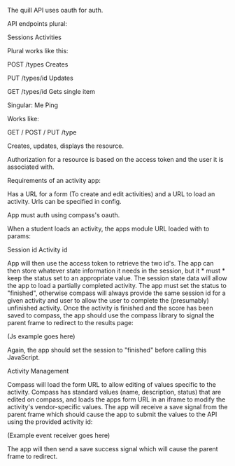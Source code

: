 The quill API uses oauth for auth. 

API endpoints plural:

Sessions
Activities

Plural works like this:

POST /types
Creates

PUT /types/id
Updates

GET /types/id
Gets single item

Singular:
Me
Ping

Works like:

GET / POST / PUT /type

Creates, updates, displays the resource.

Authorization for a resource is based on the access token and the user it is associated with.

Requirements of an activity app:

Has a URL for a form (To create and edit activities) and a URL to load an activity. Urls can be specified in config.

App must auth using compass's oauth. 

When a student loads an activity, the apps module URL loaded with to params:

Session id
Activity id

App will then use the access token to retrieve the two id's. The app can then store whatever state information it needs in the session, but it * must * keep the status set to an appropriate value. The session state data will allow the app to load a partially completed activity. The app must set the status to "finished", otherwise compass will always provide the same session id for a given activity and user to allow the user to complete the (presumably) unfinished activity.  Once the activity is finished and the score has been saved to compass, the app should use the compass library to signal the parent frame to redirect to the results page:

(Js example goes here)

Again, the app should set the session to "finished" before calling this JavaScript. 

Activity Management

Compass will load the form URL to allow editing of values specific to the activity. Compass has standard values (name, description, status) that are edited on compass, and loads the apps form URL in an iframe to modify the activity's vendor-specific values. The app will receive a save signal from the parent frame which should cause the app to submit the values to the API using the provided activity id:

(Example event receiver goes here)

The app will then send a save success signal which will cause the parent frame to redirect. 
